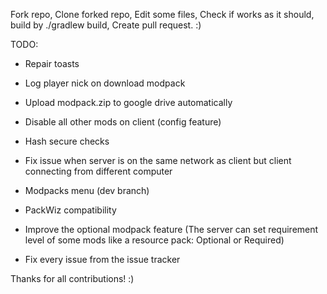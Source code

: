 Fork repo,
Clone forked repo,
Edit some files,
Check if works as it should, build by ./gradlew build,
Create pull request.
:)


TODO:
- Repair toasts
- Log player nick on download modpack
- Upload modpack.zip to google drive automatically
- Disable all other mods on client (config feature)
- Hash secure checks
- Fix issue when server is on the same network as client but client connecting from different computer
- Modpacks menu (dev branch)
- PackWiz compatibility
- Improve the optional modpack feature (The server can set requirement level of some mods like a resource pack: Optional or Required)

- Fix every issue from the issue tracker



Thanks for all contributions! :)